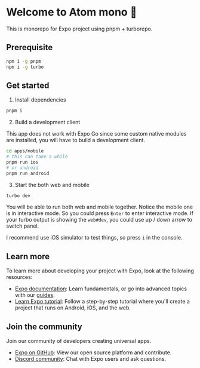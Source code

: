 # Welcome to Atom mono 👋

This is monorepo for Expo project using pnpm + turborepo.

## Prerequisite

```bash
npm i -g pnpm
npm i -g turbo
```

## Get started

1. Install dependencies

```bash
pnpm i
```

2. Build a development client

This app does not work with Expo Go since some custom native modules are
installed, you will have to build a development client.

```bash
cd apps/mobile
# this can take a while
pnpm run ios
# or android
pnpm run android
```

3. Start the both web and mobile

```bash
turbo dev
```

You will be able to run both web and mobile together. Notice the mobile one
is in interactive mode. So you could press `Enter` to enter interactive mode.
If your turbo output is showing the `web#dev`, you could use up / down arrow to
switch panel.

I recommend use iOS simulator to test things, so press `i` in the console.

## Learn more

To learn more about developing your project with Expo, look at the following resources:

- [Expo documentation](https://docs.expo.dev/): Learn fundamentals, or go into advanced topics with our [guides](https://docs.expo.dev/guides).
- [Learn Expo tutorial](https://docs.expo.dev/tutorial/introduction/): Follow a step-by-step tutorial where you'll create a project that runs on Android, iOS, and the web.

## Join the community

Join our community of developers creating universal apps.

- [Expo on GitHub](https://github.com/expo/expo): View our open source platform and contribute.
- [Discord community](https://chat.expo.dev): Chat with Expo users and ask questions.

